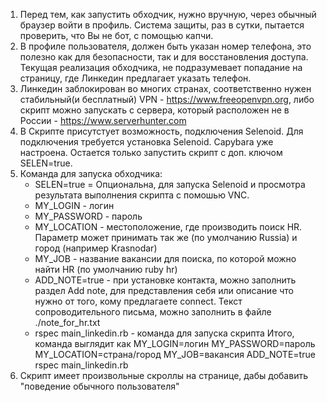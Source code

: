 1) Перед тем, как запустить обходчик, нужно вручную, через обычный браузер войти в профиль. Система защиты, раз в сутки, пытается проверить, что Вы не бот, с помощью капчи.
2) В профиле пользователя, должен быть указан номер телефона, это полезно как для безопасности, так и для восстановления доступа.
   Текущая реализация обходчика, не подразумевает попадание на страницу, где Линкедин предлагает указать телефон.
3) Линкедин заблокирован во многих странах, соответственно нужен стабильный(и бесплатный) VPN - https://www.freeopenvpn.org, либо скрипт можно запускать с сервера, который расположен не в России - https://www.serverhunter.com
4) В Скрипте присутстует возможность, подключения Selenoid. Для подключения требуется установка Selenoid. Capybara уже настроена. Остается только запустить скрипт с доп. ключом SELEN=true.
6) Команда для запуска обходчика:
   - SELEN=true = Опциональна, для запуска Selenoid и просмотра результата выполнения скрипта с помошью VNC.
   - MY_LOGIN - логин
   - MY_PASSWORD - пароль
   - MY_LOCATION - местоположение, где производить поиск HR. Параметр может принимать так же (по умолчанию Russia) и город (например Krasnodar)
   - MY_JOB - название вакансии для поиска, по которой можно найти HR (по умолчанию ruby hr)
   - ADD_NOTE=true - при установке контакта, можно заполнить раздел Add note, для представления себя или описание что нужно от того, кому предлагаете connect. 
   Текст сопроводительного письма, можно заполнить в файле ./note_for_hr.txt
   - rspec main_linkedin.rb - команда для запуска скрипта
Итого, команда выглядит как MY_LOGIN=логин MY_PASSWORD=пароль MY_LOCATION=страна/город MY_JOB=вакансия ADD_NOTE=true rspec main_linkedin.rb
6) Скрипт имеет произвольные скроллы на странице, дабы добавить "поведение обычного пользователя"
